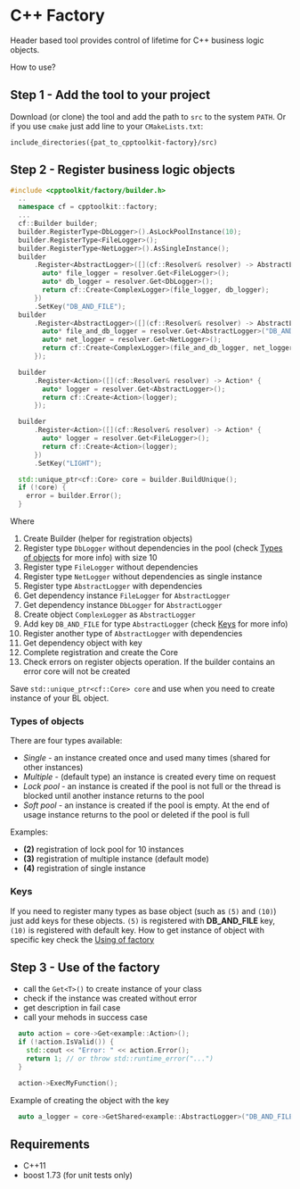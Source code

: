 # C++ Factory
Header based tool provides control of lifetime for C++ business logic objects.

How to use?

## Step 1 - Add the tool to your project

Download (or clone) the tool and add the path to `src` to the system `PATH`. Or if you use `cmake` just add line to your `CMakeLists.txt`:
```
include_directories({pat_to_cpptoolkit-factory}/src)
```

## Step 2 - Register business logic objects

```cpp
#include <cpptoolkit/factory/builder.h>
  ..
  namespace cf = cpptoolkit::factory;
  ...
  cf::Builder builder;                                                              // (1)
  builder.RegisterType<DbLogger>().AsLockPoolInstance(10);                          // (2)
  builder.RegisterType<FileLogger>();                                               // (3)
  builder.RegisterType<NetLogger>().AsSingleInstance();                             // (4)
  builder
      .Register<AbstractLogger>([](cf::Resolver& resolver) -> AbstractLogger* {     // (5)
        auto* file_logger = resolver.Get<FileLogger>();                             // (6)
        auto* db_logger = resolver.Get<DbLogger>();                                 // (7)
        return cf::Create<ComplexLogger>(file_logger, db_logger);                   // (8)
      })
      .SetKey("DB_AND_FILE");                                                       // (9)
  builder
      .Register<AbstractLogger>([](cf::Resolver& resolver) -> AbstractLogger* {     // (10)
        auto* file_and_db_logger = resolver.Get<AbstractLogger>("DB_AND_FILE");     // (11)
        auto* net_logger = resolver.Get<NetLogger>();
        return cf::Create<ComplexLogger>(file_and_db_logger, net_logger);
      });

  builder
      .Register<Action>([](cf::Resolver& resolver) -> Action* {
        auto* logger = resolver.Get<AbstractLogger>();
        return cf::Create<Action>(logger);
      });

  builder
      .Register<Action>([](cf::Resolver& resolver) -> Action* {
        auto* logger = resolver.Get<FileLogger>();
        return cf::Create<Action>(logger);
      })
      .SetKey("LIGHT");

  std::unique_ptr<cf::Core> core = builder.BuildUnique();                           // (12)
  if (!core) {                                                                      // (13)
    error = builder.Error();
  }
```
Where
1. Create Builder (helper for registration objects)
2. Register type `DbLogger` without dependencies in the pool (check [Types of objects](#types-of-objects) for more info) with size 10
3. Register type `FileLogger` without dependencies
4. Register type `NetLogger` without dependencies as single instance 
5. Register type `AbstractLogger` with dependencies
6. Get dependency instance `FileLogger` for `AbstractLogger`
7. Get dependency instance `DbLogger` for `AbstractLogger`
8. Create object `ComplexLogger` as `AbstractLogger`
9. Add key `DB_AND_FILE` for type `AbstractLogger` (check [Keys](#Keys) for more info)
10. Register another type of `AbstractLogger` with dependencies
11. Get dependency object with key
12. Complete registration and create the Core
13. Check errors on register objects operation. If the builder contains an error core will not be created

Save `std::unique_ptr<cf::Core> core` and use when you need to create instance of your BL object.

### Types of objects
There are four types available:
- *Single* - an instance created once and used many times (shared for other instances)
- *Multiple* - (default type) an instance is created every time on request
- *Lock pool* - an instance is created if the pool is not full or the thread is blocked until another instance returns to the pool
- *Soft pool* - an instance is created if the pool is empty. At the end of usage instance returns to the pool or deleted if the pool is full

Examples:

- **(2)** registration of lock pool for 10 instances
- **(3)** registration of multiple instance (default mode)
- **(4)** registration of single instance

### Keys

If you need to register many types as base object (such as `(5)` and `(10)`) just add keys for these objects. `(5)` is registered with **DB_AND_FILE** key, `(10)` is registered with default key.
How to get instance of object with specific key check the [Using of factory](#using-of-factory)

## Step 3 - Use of the factory

* call the `Get<T>()` to create instance of your class
* check if the instance was created without error
* get description in fail case
* call your mehods in success case

```cpp
  auto action = core->Get<example::Action>();
  if (!action.IsValid()) {
    std::cout << "Error: " << action.Error();
    return 1; // or throw std::runtime_error("...")
  }

  action->ExecMyFunction();
```

Example of creating the object with the key
```cpp
  auto a_logger = core->GetShared<example::AbstractLogger>("DB_AND_FILE");
```

## Requirements

* C++11
* boost 1.73 (for unit tests only)
